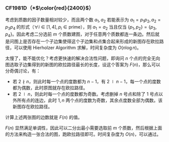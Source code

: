 ### CF1981D（*$\color{red}{2400}$）

考虑到质数的因子数量相对较少，而且两个数 $a_1,a_2$ 若能表示为 $a_1=p_1p_2,a_2=p_3p_4$ 的形式（$\forall i\in[1,4],p_i\in\text{prime}$），则 $a_1=a_2$ 当且仅当 $\lbrace p_1,p_2\rbrace=\lbrace p_3,p_4\rbrace$。因此考虑二分选前 $m$ 个质数建图，对于任意两个质数都连一条边。然后就是问图上是否存在一个子边集使得这个子边集和点集合起来形成的新图存在欧拉路径，可以使用 Hierholzer Algorithm 求解，时间复杂度为 $O(n\log n)$。

太慢了，能不能优化？考虑更快速的解决合法性问题，即询问 $n$ 个点的完全无向图选取子边集得到的新图的欧拉路径最长的长度，设这个答案为 $F(n)$，那么可以分奇偶讨论，有：

+ 若 $2\nmid n$，则此时每一个点的度数都为 $n-1$，有 $2\mid n-1$，每一个点的度数都为偶数，此时原图就存在欧拉路径。
+ 若 $2\mid n$，则此时每一个点的度数都为奇数。考虑删掉 $n$ 号点和除了 $1$ 号点以外所有点的连边，此时 $1,n$ 两个点的度数为奇数，其余点度数全部为偶数。该新图存在欧拉路径。

计算上述两张图的边数就是 $F(n)$ 的值。

$F(n)$ 显然满足单调性，因此可以二分出最小需要选取前 $m$ 个质数，然后根据上面的方法来构造一张合法的图，跑欧拉路径即可。时间复杂度为 $O(n)$，可以通过。